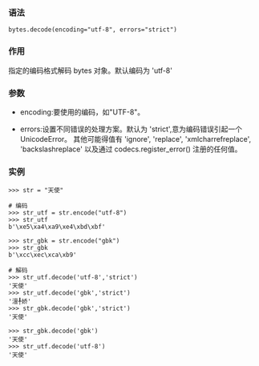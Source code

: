 ### 语法

```
bytes.decode(encoding="utf-8", errors="strict")
```

### 作用

指定的编码格式解码 bytes 对象。默认编码为 'utf-8'

### 参数

* encoding:要使用的编码，如"UTF-8"。

* errors:设置不同错误的处理方案。默认为 'strict',意为编码错误引起一个UnicodeError。 其他可能得值有 'ignore', 'replace', 'xmlcharrefreplace', 'backslashreplace' 以及通过 codecs.register\_error\(\) 注册的任何值。

### 实例

```
>>> str = "天使"

# 编码
>>> str_utf = str.encode("utf-8")
>>> str_utf
b'\xe5\xa4\xa9\xe4\xbd\xbf'

>>> str_gbk = str.encode("gbk")
>>> str_gbk
b'\xcc\xec\xca\xb9'

# 解码
>>> str_utf.decode('utf-8','strict')
'天使'
>>> str_utf.decode('gbk','strict')
'澶╀娇'
>>> str_gbk.decode('gbk','strict')
'天使'

>>> str_gbk.decode('gbk')
'天使'
>>> str_utf.decode('utf-8')
'天使'
```



